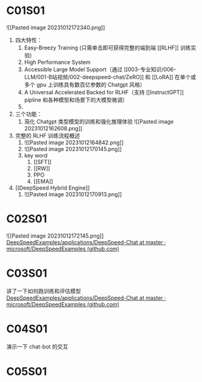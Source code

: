 
# C01S01
![[Pasted image 20231012172340.png]]
1. 四大特性：
	1. Easy-Breezy Training (只需单击即可获得完整的端到端 [[RLHF]] 训练实验) 
	2. High Performance System
	3. Accessible Large Model Support（通过 [[003-专业知识/006-LLM/001-B站视频/002-deepspeed-chat/ZeRO]] 和 [[LoRA]] 在单个或多个 gpu 上训练具有数百亿参数的 Chatgpt 风格）
	4. A Universal Accelerated Backed for RLHF（支持 [[InstructGPT]] pipline 和各种模型和场景下的大模型微调）
	5. 
2. 三个功能：
	1. 简化 Chatgpt 类型模型的训练和强化推理体验 ![[Pasted image 20231012162608.png]]
3. 完整的 RLHF 训练流程概述
	1. ![[Pasted image 20231012164842.png]]
	2. ![[Pasted image 20231012170145.png]]
	3. key word
		1. [[SFT]]
		2. [[RW]]
		3. PPO
		4. [[EMA]]
4. [[DeepSpeed Hybrid Engine]]
	1. ![[Pasted image 20231012170913.png]]

# C02S01
![[Pasted image 20231012172145.png]]
[DeepSpeedExamples/applications/DeepSpeed-Chat at master · microsoft/DeepSpeedExamples (github.com)](https://github.com/microsoft/DeepSpeedExamples/tree/master/applications/DeepSpeed-Chat)

# C03S01
讲了一下如何跑训练和评估模型
[DeepSpeedExamples/applications/DeepSpeed-Chat at master · microsoft/DeepSpeedExamples (github.com)](https://github.com/microsoft/DeepSpeedExamples/tree/master/applications/DeepSpeed-Chat)

# C04S01
演示一下 chat-bot 的交互
# C05S01

